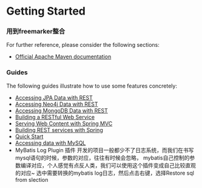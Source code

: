 # Getting Started

### 用到freemarker整合
For further reference, please consider the following sections:

* [Official Apache Maven documentation](https://maven.apache.org/guides/index.html)

### Guides
The following guides illustrate how to use some features concretely:

* [Accessing JPA Data with REST](https://spring.io/guides/gs/accessing-data-rest/)
* [Accessing Neo4j Data with REST](https://spring.io/guides/gs/accessing-neo4j-data-rest/)
* [Accessing MongoDB Data with REST](https://spring.io/guides/gs/accessing-mongodb-data-rest/)
* [Building a RESTful Web Service](https://spring.io/guides/gs/rest-service/)
* [Serving Web Content with Spring MVC](https://spring.io/guides/gs/serving-web-content/)
* [Building REST services with Spring](https://spring.io/guides/tutorials/bookmarks/)
* [Quick Start](https://github.com/mybatis/spring-boot-starter/wiki/Quick-Start)
* [Accessing data with MySQL](https://spring.io/guides/gs/accessing-data-mysql/)
* MyBatis Log Plugin 插件 开发的项目一般都少不了日志系统，而我们在书写mysql语句的时候，参数的对应，往往有时候会忽略，
  mybatis自己控制的参数编译对应，个人感觉有点反人类，我们可以使用这个插件变成自己比较直观的对应~
  选中需要转换的mybatis log日志，然后点击右键，选择Restore sql from slection
                        
